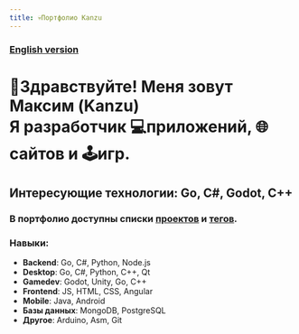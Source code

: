 ```yaml
---
title: 💀Портфолио Kanzu
---
```

### [English version](https://kanzu32.github.io/portfolio-en)

# 👋Здравствуйте! Меня зовут **Максим** (Kanzu)<br />Я разработчик 💻приложений, 🌐сайтов и 🕹️игр.

## Интересующие технологии: Go, С#, Godot, С++

### В портфолио доступны списки [проектов](Проекты/) и [тегов](tags/).

### Навыки:
* **Backend**: Go, C#, Python, Node.js
* **Desktop**: Go, C#, Python, C++, Qt
* **Gamedev**: Godot, Unity, Go, С++
* **Frontend**: JS, HTML, CSS, Angular
* **Mobile**: Java, Android
* **Базы данных**: MongoDB, PostgreSQL
* **Другое**: Arduino, Asm, Git
